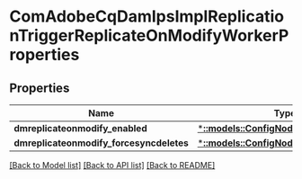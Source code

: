 # ComAdobeCqDamIpsImplReplicationTriggerReplicateOnModifyWorkerProperties

## Properties
Name | Type | Description | Notes
------------ | ------------- | ------------- | -------------
**dmreplicateonmodify_enabled** | [***::models::ConfigNodePropertyBoolean**](configNodePropertyBoolean.md) |  | [optional] 
**dmreplicateonmodify_forcesyncdeletes** | [***::models::ConfigNodePropertyBoolean**](configNodePropertyBoolean.md) |  | [optional] 

[[Back to Model list]](../README.md#documentation-for-models) [[Back to API list]](../README.md#documentation-for-api-endpoints) [[Back to README]](../README.md)


